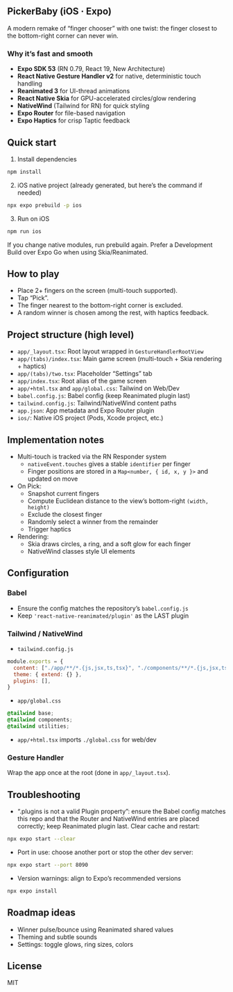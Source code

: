 ## PickerBaby (iOS · Expo)

A modern remake of “finger chooser” with one twist: the finger closest to the bottom-right corner can never win.

### Why it’s fast and smooth
- **Expo SDK 53** (RN 0.79, React 19, New Architecture)
- **React Native Gesture Handler v2** for native, deterministic touch handling
- **Reanimated 3** for UI-thread animations
- **React Native Skia** for GPU-accelerated circles/glow rendering
- **NativeWind** (Tailwind for RN) for quick styling
- **Expo Router** for file-based navigation
- **Expo Haptics** for crisp Taptic feedback

## Quick start
1) Install dependencies
```bash
npm install
```

2) iOS native project (already generated, but here’s the command if needed)
```bash
npx expo prebuild -p ios
```

3) Run on iOS
```bash
npm run ios
```

If you change native modules, run prebuild again. Prefer a Development Build over Expo Go when using Skia/Reanimated.

## How to play
- Place 2+ fingers on the screen (multi-touch supported).
- Tap “Pick”.
- The finger nearest to the bottom-right corner is excluded.
- A random winner is chosen among the rest, with haptics feedback.

## Project structure (high level)
- `app/_layout.tsx`: Root layout wrapped in `GestureHandlerRootView`
- `app/(tabs)/index.tsx`: Main game screen (multi-touch + Skia rendering + haptics)
- `app/(tabs)/two.tsx`: Placeholder “Settings” tab
- `app/index.tsx`: Root alias of the game screen
- `app/+html.tsx` and `app/global.css`: Tailwind on Web/Dev
- `babel.config.js`: Babel config (keep Reanimated plugin last)
- `tailwind.config.js`: Tailwind/NativeWind content paths
- `app.json`: App metadata and Expo Router plugin
- `ios/`: Native iOS project (Pods, Xcode project, etc.)

## Implementation notes
- Multi-touch is tracked via the RN Responder system
  - `nativeEvent.touches` gives a stable `identifier` per finger
  - Finger positions are stored in a `Map<number, { id, x, y }>` and updated on move
- On Pick:
  - Snapshot current fingers
  - Compute Euclidean distance to the view’s bottom-right `(width, height)`
  - Exclude the closest finger
  - Randomly select a winner from the remainder
  - Trigger haptics
- Rendering:
  - Skia draws circles, a ring, and a soft glow for each finger
  - NativeWind classes style UI elements

## Configuration
### Babel
- Ensure the config matches the repository’s `babel.config.js`
- Keep `'react-native-reanimated/plugin'` as the LAST plugin

### Tailwind / NativeWind
- `tailwind.config.js`
```js
module.exports = {
  content: ["./app/**/*.{js,jsx,ts,tsx}", "./components/**/*.{js,jsx,ts,tsx}"],
  theme: { extend: {} },
  plugins: [],
}
```
- `app/global.css`
```css
@tailwind base;
@tailwind components;
@tailwind utilities;
```
- `app/+html.tsx` imports `./global.css` for web/dev

### Gesture Handler
Wrap the app once at the root (done in `app/_layout.tsx`).

## Troubleshooting
- “.plugins is not a valid Plugin property”: ensure the Babel config matches this repo and that the Router and NativeWind entries are placed correctly; keep Reanimated plugin last. Clear cache and restart:
```bash
npx expo start --clear
```
- Port in use: choose another port or stop the other dev server:
```bash
npx expo start --port 8090
```
- Version warnings: align to Expo’s recommended versions
```bash
npx expo install
```

## Roadmap ideas
- Winner pulse/bounce using Reanimated shared values
- Theming and subtle sounds
- Settings: toggle glows, ring sizes, colors

## License
MIT


